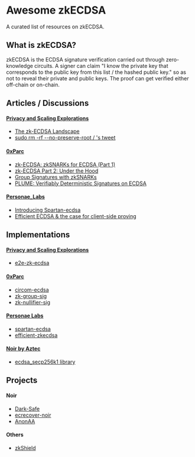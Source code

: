 # Awesome zkECDSA
A curated list of resources on zkECDSA.

## What is zkECDSA?

zkECDSA is the ECDSA signature verification carried out through zero-knowledge circuits. A signer can claim "I know the private key that corresponds to the public key from this list / the hashed public key." so as not to reveal their private and public keys. The proof can get verified either off-chain or on-chain.

## Articles / Discussions

#### [Privacy and Scaling Explorations](https://appliedzkp.org/)  
- [The zk-ECDSA Landscape](https://mirror.xyz/privacy-scaling-explorations.eth/djxf2g9VzUcss1e-gWIL2DSRD4stWggtTOcgsv1RlxY) 
- [sudo rm -rf --no-preserve-root / 's tweet](https://twitter.com/pcaversaccio/status/1649723330658816001?s=20)

#### [0xParc](https://0xparc.org/)
- [zk-ECDSA: zkSNARKs for ECDSA (Part 1)](https://0xparc.org/blog/zk-ecdsa-1)
- [zk-ECDSA Part 2: Under the Hood](https://0xparc.org/blog/zk-ecdsa-2) 
- [Group Signatures with zkSNARKs](https://0xparc.org/blog/zk-group-sigs)
- [PLUME: Verifiably Deterministic Signatures on ECDSA](https://blog.aayushg.com/posts/nullifier/)

#### [Personae_Labs](https://personaelabs.org/posts/)
- [Introducing Spartan-ecdsa](https://personaelabs.org/posts/spartan-ecdsa/)
- [Efficient ECDSA & the case for client-side proving](https://personaelabs.org/posts/efficient-ecdsa-1/)

## Implementations

#### [Privacy and Scaling Explorations](https://appliedzkp.org/)  
- [e2e-zk-ecdsa](https://github.com/privacy-scaling-explorations/e2e-zk-ecdsa)  

#### [0xParc](https://0xparc.org/)
- [circom-ecdsa](https://github.com/0xPARC/circom-ecdsa)  
- [zk-group-sig](https://github.com/0xPARC/zk-group-sigs)
- [zk-nullifier-sig](https://github.com/plume-sig/zk-nullifier-sig)  

#### [Personae Labs](https://personaelabs.org/)
- [spartan-ecdsa](https://github.com/personaelabs/spartan-ecdsa)
- [efficient-zkecdsa](https://github.com/personaelabs/efficient-zk-ecdsa)  

#### [Noir by Aztec](https://noir-lang.org/)
- [ecdsa_secp256k1 library](https://github.com/noir-lang/noir/blob/50fcb3cded8cf37403a2dc3839bf99b7df4261b5/noir_stdlib/src/ecdsa_secp256k1.nr#L1)

## Projects

#### Noir
- [Dark-Safe](https://github.com/colinnielsen/dark-safe) 
- [ecrecover-noir](https://github.com/colinnielsen/ecrecover-noir) 
- [AnonAA](https://github.com/porco-rosso-j/zk-ecdsAA)

#### Others
- [zkShield](https://github.com/bankisan/zkShield)



